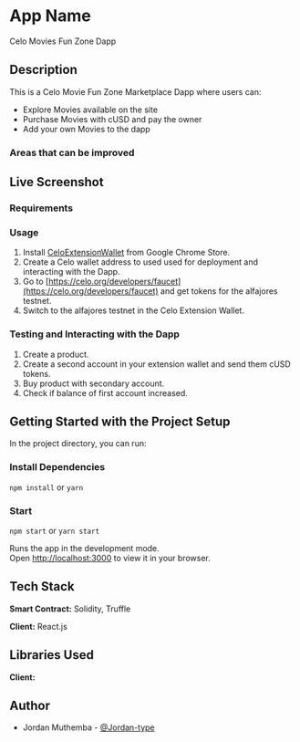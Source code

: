 # App Name

Celo Movies Fun Zone Dapp

## Description

This is a Celo Movie Fun Zone Marketplace Dapp where users can:

* Explore Movies available on the site
* Purchase Movies with cUSD and pay the owner
* Add your own Movies to the dapp

### Areas that can be improved

## Live Screenshot

### Requirements

### Usage

1. Install [CeloExtensionWallet](https://chrome.google.com/webstore/detail/celoextensionwallet/kkilomkmpmkbdnfelcpgckmpcaemjcdh?hl=en) from Google Chrome Store.
2. Create a Celo wallet address to used used for deployment and interacting with the Dapp.
3. Go to [https://celo.org/developers/faucet](https://celo.org/developers/faucet) and get tokens for the alfajores testnet.
4. Switch to the alfajores testnet in the Celo Extension Wallet.

### Testing and Interacting with the Dapp

1. Create a product.
2. Create a second account in your extension wallet and send them cUSD tokens.
3. Buy product with secondary account.
4. Check if balance of first account increased.

## Getting Started with the Project Setup

In the project directory, you can run:

### Install Dependencies

`npm install` or `yarn`

### Start

`npm start` or `yarn start`

Runs the app in the development mode.\
Open [http://localhost:3000](http://localhost:3000) to view it in your browser.

## Tech Stack

**Smart Contract:** Solidity, Truffle

**Client:** React.js

## Libraries Used

**Client:**

## Author

- Jordan Muthemba - [@Jordan-type](https://github.com/Jordan-type)
